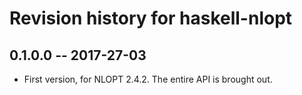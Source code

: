 # Revision history for haskell-nlopt

## 0.1.0.0  -- 2017-27-03

* First version, for NLOPT 2.4.2.  The entire API is brought out.
